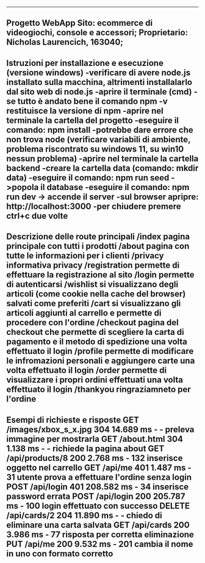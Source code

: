 -----------------------------------------------------
Progetto WebApp
Sito: ecommerce di videogiochi, console e accessori;
Proprietario: Nicholas Laurencich, 163040;
-----------------------------------------------------
Istruzioni per installazione e esecuzione (versione windows)
-verificare di avere node.js installato sulla macchina, altrimenti installalarlo dal sito web di node.js
-aprire il terminale (cmd)
-se tutto è andato bene il comando npm -v restituisce la versione di npm
-aprire nel terminale la cartella del progetto
-eseguire il comando: npm install
-potrebbe dare errore che non trova node (verificare variabili di ambiente, problema riscontrato su windows 11, su win10 nessun problema)
-aprire nel terminale la cartella backend
-creare la cartella data (comando: mkdir data)
-eseguire il comando: npm run seed ->popola il database
-eseguire il comando: npm run dev -> accende il server
-sul browser apripre: http://localhost:3000
-per chiudere premere ctrl+c due volte
-----------------------------------------------------
Descrizione delle route principali
/index pagina principale con tutti i prodotti
/about pagina con tutte le informazioni per i clienti
/privacy informativa privacy 
/registration permette di effettuare la registrazione al sito
/login permette di autenticarsi
/wishlist si visualizzano degli articoli (come cookie nella cache del browser) salvati come preferiti
/cart si visualizzano gli articoli aggiunti al carrello e permette di procedere con l'ordine
/checkout pagina del checkout che permette di scegliere la carta di pagamento e il metodo di spedizione una volta effettuato il login
/profile permette di modificare le infromazioni personali e aggiungere carte una volta effettuato il login
/order permette di visualizzare i propri ordini effettuati una volta effettuato il login 
/thankyou ringraziamneto per l'ordine
-----------------------------------------------------
Esempi di richieste e risposte
GET /images/xbox_s_x.jpg 304 14.689 ms - - preleva immagine per mostrarla
GET /about.html 304 1.138 ms - - richiede la pagina about
GET /api/products/8 200 2.768 ms - 132 inserisce oggetto nel carrello
GET /api/me 401 1.487 ms - 31 utente prova a effettuare l'ordine senza login
POST /api/login 401 208.582 ms - 34 inserisce password errata
POST /api/login 200 205.787 ms - 100 login effettuato con successo
DELETE /api/cards/2 204 11.890 ms - - chiedo di eliminare una carta salvata
GET /api/cards 200 3.986 ms - 77 risposta per corretta eliminazione
PUT /api/me 200 9.532 ms - 201 cambia il nome in uno con formato corretto
-----------------------------------------------------